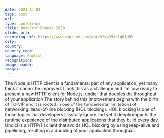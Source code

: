 ```yaml
---
date: 2021-11-02
tags: post
url: 
type: conference
title: NodeConf Remote 2020
slides_url:
recording_url: https://www.youtube.com/watch?v=D9xblqBAHO8
city: 
country: 
country_code: 
language: English
recognitions:
image_header:
images:
---
```


The Node.js HTTP client is a fundamental part of any application, yet many think it cannot be improved. I took this as a challenge and I’m now ready to present a new HTTP client for Node.js, undici, that doubles the throughput of your application
The story behind this improvement begins with the birth of TCP/IP and it is rooted in one of the fundamental limitations of networking: head-of-line blocking (HOL blocking). HOL blocking is one of those topics that developers blissfully ignore and yet it deeply impacts the runtime experience of the distributed applications that they build every day. Undici is a HTTP/1.1 client that avoids HOL blocking by using keep-alive and pipelining, resulting in a doubling of your application throughput.


